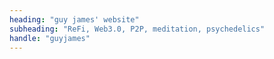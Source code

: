 ```yaml
---
heading: "guy james' website"
subheading: "ReFi, Web3.0, P2P, meditation, psychedelics"
handle: "guyjames"
---
```

